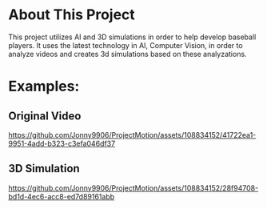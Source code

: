 # About This Project
This project utilizes AI and 3D simulations in order to help develop baseball players. It uses the latest technology in AI, Computer Vision, in order to analyze videos and creates 3d simulations based on these analyzations.


# Examples:
## Original Video
https://github.com/Jonny9906/ProjectMotion/assets/108834152/41722ea1-9951-4add-b323-c3efa046df37

## 3D Simulation
https://github.com/Jonny9906/ProjectMotion/assets/108834152/28f94708-bd1d-4ec6-acc8-ed7d89161abb

